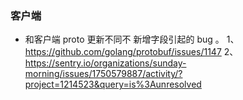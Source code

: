 ### 客户端

- 和客户端 proto 更新不同不 新增字段引起的 bug 。
1、https://github.com/golang/protobuf/issues/1147
2、https://sentry.io/organizations/sunday-morning/issues/1750579887/activity/?project=1214523&query=is%3Aunresolved